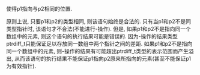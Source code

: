 使得p1指向与p2相同的位置.

原则上说, 只要p1和p2的类型相同, 则该语句始终是合法的. 只有当p1和p2不是同类型指针时, 该语句才不合法(不能进行-操作). 但是, 如果p1和p2不是指向同一个数组中的元素, 则这个语句的执行结果可能是错误的. 因为-操作的结果类型ptrdiff_t只能保证足以存放同一数组中两个指针之间的差距. 如果p1和p2不是指向同一个数组中的元素, 则-操作的结果有可能超出ptrdiff_t类型的表示范围而产生溢出, 从而该语句的执行结果不能保证p1指向p2原来所指向的元素(甚至不能保证p1为有效指针).